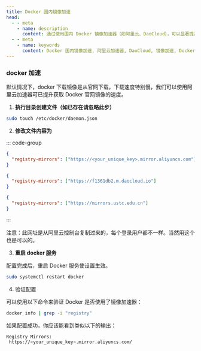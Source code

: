```yaml
---
title: Docker 国内镜像加速
head:
  - - meta
    - name: description
      content: 通过使用国内 Docker 镜像加速器（如阿里云、DaoCloud），可以显著提高镜像下载速度，优化 Docker 使用体验。
  - - meta
    - name: keywords
      content: Docker 国内镜像加速, 阿里云加速器, DaoCloud, 镜像加速, Docker 配置
---
```


### docker 加速

默认情况下，docker 下载镜像是从官网下载，下载速度特别慢，我们可以使用阿里云加速器可已提升获取 Docker 官网镜像的速度。

1.  **执行目录创建文件（如已存在请忽略此步）**

```bash
sudo touch /etc/docker/daemon.json
```

2.  **修改文件内容为**

::: code-group

```json [阿里云]
{
  "registry-mirrors": ["https://<your_unique_key>.mirror.aliyuncs.com"]
}
```

```json [DaoCloud]
{
  "registry-mirrors": ["https://f1361db2.m.daocloud.io"]
}
```

```json [中国科技大学]
{
  "registry-mirrors": ["https://mirrors.ustc.edu.cn"]
}
```

:::

注意：此网址是从阿里云控制台复制过来的，每个登录用户都不一样。当然用这个也是可以的。

3.  **重启 docker 服务**

配置完成后，重启 Docker 服务使设置生效。

```bash
sudo systemctl restart docker
```

4. 验证配置

可以使用以下命令来验证 Docker 是否使用了镜像加速器：

```bash
docker info | grep -i "registry"
```

如果配置成功，你应该能看到类似以下的输出：

```bash
Registry Mirrors:
 https://<your_unique_key>.mirror.aliyuncs.com/
```
